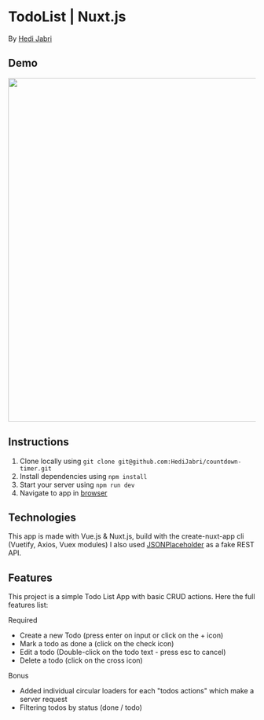 # TodoList | Nuxt.js

By [Hedi Jabri](https://github.com/HediJabri)

## Demo
<p align="center">
  <img src="https://res.cloudinary.com/dravwgiq1/image/upload/v1550767328/vds0toi4zkxowbq9mfkz.gif" width="700px">
  <br>
</p>

## Instructions

1. Clone locally using `git clone git@github.com:HediJabri/countdown-timer.git`
2. Install dependencies using `npm install`
3. Start your server using `npm run dev`
4. Navigate to app in [browser](http://localhost:3000)


## Technologies

This app is made with Vue.js & Nuxt.js, build with the create-nuxt-app cli (Vuetify, Axios, Vuex modules)
I also used [JSONPlaceholder](https://jsonplaceholder.typicode.com/) as a fake REST API.

## Features

This project is a simple Todo List App with basic CRUD actions. Here the full features list:

Required
- Create a new Todo (press enter on input or click on the + icon)
- Mark a todo as done a (click on the check icon)
- Edit a todo (Double-click on the todo text - press esc to cancel)
- Delete a todo (click on the cross icon)

Bonus
- Added individual circular loaders for each "todos actions" which make a server request
- Filtering todos by status (done / todo)
